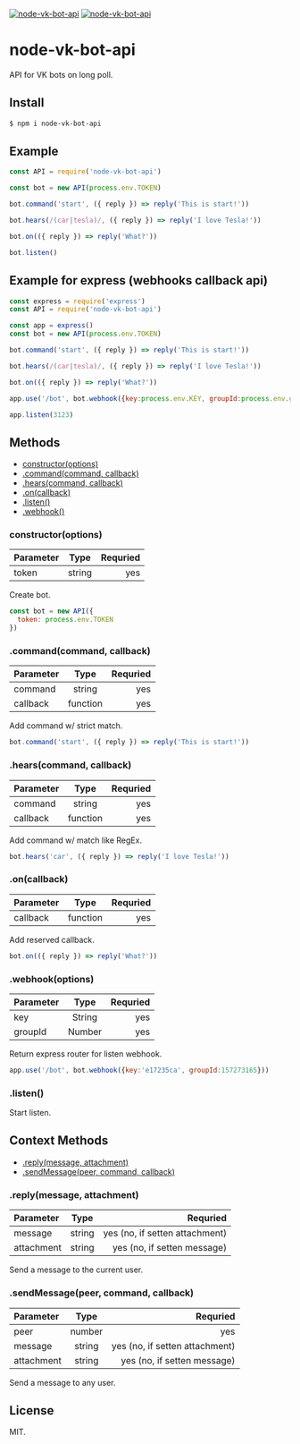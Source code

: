[![node-vk-bot-api](https://img.shields.io/npm/v/node-vk-bot-api.svg?style=flat-square)](https://www.npmjs.com/package/node-vk-bot-api/)
[![node-vk-bot-api](https://img.shields.io/badge/code%20style-standard-brightgreen.svg?style=flat-square)](http://standardjs.com/)

# node-vk-bot-api

API for VK bots on long poll.

## Install

```sh
$ npm i node-vk-bot-api
```

## Example

```javascript
const API = require('node-vk-bot-api')

const bot = new API(process.env.TOKEN)

bot.command('start', ({ reply }) => reply('This is start!'))

bot.hears(/(car|tesla)/, ({ reply }) => reply('I love Tesla!'))

bot.on(({ reply }) => reply('What?'))

bot.listen()
```
## Example for express (webhooks callback api)

```javascript
const express = require('express')
const API = require('node-vk-bot-api')

const app = express()
const bot = new API(process.env.TOKEN)

bot.command('start', ({ reply }) => reply('This is start!'))

bot.hears(/(car|tesla)/, ({ reply }) => reply('I love Tesla!'))

bot.on(({ reply }) => reply('What?'))

app.use('/bot', bot.webhook({key:process.env.KEY, groupId:process.env.groupId}))

app.listen(3123)

```

## Methods

* [constructor(options)](#constructoroptions)
* [.command(command, callback)](#commandcommand-callback)
* [.hears(command, callback)](#hearscommand-callback)
* [.on(callback)](#oncallback)
* [.listen()](#listen)
* [.webhook()](#webhook)

### constructor(options)

| Parameter  | Type      | Requried  |
|:-----------|:---------:| ---------:|
| token      | string    | yes       |

Create bot.

```javascript
const bot = new API({
  token: process.env.TOKEN
})
```

### .command(command, callback)

| Parameter  | Type      | Requried  |
|:-----------|:---------:| ---------:|
| command    | string    | yes       |
| callback   | function  | yes       |

Add command w/ strict match.

```javascript
bot.command('start', ({ reply }) => reply('This is start!'))
```

### .hears(command, callback)

| Parameter  | Type      | Requried  |
|:-----------|:---------:| ---------:|
| command    | string    | yes       |
| callback   | function  | yes       |

Add command w/ match like RegEx.

```javascript
bot.hears('car', ({ reply }) => reply('I love Tesla!'))
```

### .on(callback)

| Parameter  | Type      | Requried  |
|:-----------|:---------:| ---------:|
| callback   | function  | yes       |

Add reserved callback.

```javascript
bot.on(({ reply }) => reply('What?'))
```

### .webhook(options)

| Parameter  | Type      | Requried  |
|:-----------|:---------:| ---------:|
| key        | String    | yes       |
| groupId    | Number    | yes       |

Return express router for listen webhook.

```javascript
app.use('/bot', bot.webhook({key:'e17235ca', groupId:157273165}))
```

### .listen()

Start listen.

## Context Methods

* [.reply(message, attachment)](#replymessage-attachment)
* [.sendMessage(peer, command, callback)](#sendmessagepeerid-command-callback)

### .reply(message, attachment)

| Parameter  | Type      | Requried                         |
|:-----------|:---------:| --------------------------------:|
| message    | string    | yes (no, if setten attachment)   |
| attachment | string    | yes (no, if setten message)      |

Send a message to the current user.

### .sendMessage(peer, command, callback)

| Parameter  | Type      | Requried                         |
|:-----------|:---------:| --------------------------------:|
| peer     | number    | yes                              |
| message    | string    | yes (no, if setten attachment)   |
| attachment | string    | yes (no, if setten message)      |

Send a message to any user.

## License

MIT.
